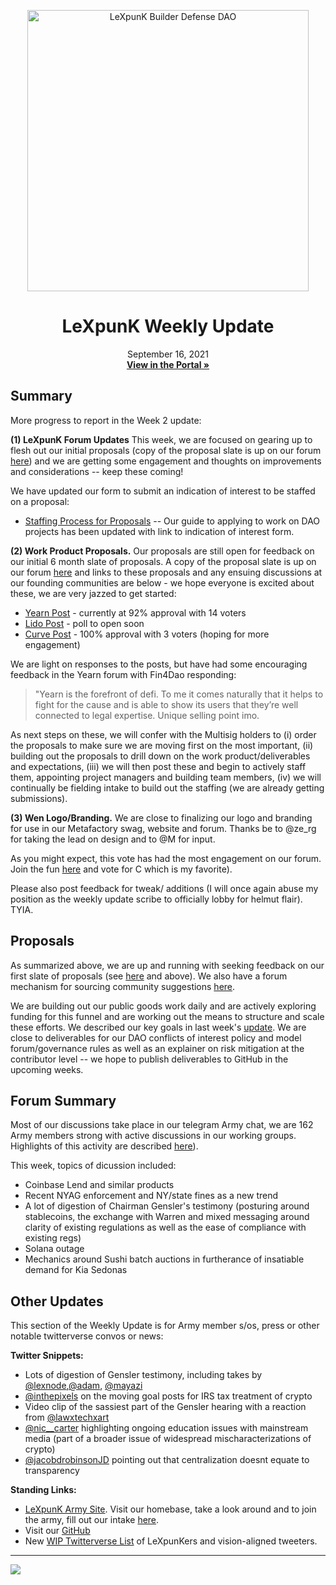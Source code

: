 <p align="center">
  <a href="http://app.boardroom.info/">
    <img src="[(https://www.lexpunk.army/#top)]" alt="LeXpunK Builder Defense DAO" width="450" />
  </a>
  <h1 align="center"> LeXpunK Weekly Update</h1>
  <p align="center">
    September 16, 2021
  <br />
  <a href="http://app.boardroom.info/LeXpunK"><strong>View in the Portal »</strong></a>
  <br />
  </p>
</p>

## Summary

More progress to report in the Week 2 update:


**(1) LeXpunK Forum Updates** This week, we are focused on gearing up to flesh out our initial proposals (copy of the proposal slate is up on our forum [here](https://forum.lexpunk.army/t/lexpunk-initial-projects-for-feedback/39)) and we are getting some engagement and thoughts on improvements and considerations -- keep these coming!

We have updated our form to submit an indication of interest to be staffed on a proposal:

- [Staffing Process for Proposals](https://forum.lexpunk.army/t/staffing-process-for-proposals/31) -- Our guide to applying to work on DAO projects has been updated with link to indication of interest form. 
    
**(2) Work Product Proposals.** Our proposals are still open for feedback on our initial 6 month slate of proposals. A copy of the proposal slate is up on our forum [here](https://forum.lexpunk.army/t/lexpunk-initial-projects-for-feedback/39) and links to these proposals and any ensuing discussions at our founding communities are below - we hope everyone is excited about these, we are very jazzed to get started:
- [Yearn Post](https://gov.yearn.finance/t/lexpunk-initial-projects-for-feedback/11454) - currently at 92% approval with 14 voters
- [Lido Post](https://research.lido.fi/t/fund-a-builder-first-legal-activism-dao/867/7) - poll to open soon
- [Curve Post](https://gov.curve.fi/t/fund-a-builder-first-legal-activism-dao/2025/25) - 100% approval with 3 voters (hoping for more engagement)
    
We are light on responses to the posts, but have had some encouraging feedback in the Yearn forum with Fin4Dao responding:
> "Yearn is the forefront of defi. To me it comes naturally that it helps to fight for the cause and is able to show its users that they’re well connected to legal expertise. Unique selling point imo.

As next steps on these, we will confer with the Multisig holders to (i) order the proposals to make sure we are moving first on the most important, (ii) building out the proposals to drill down on the work product/deliverables and expectations, (iii) we will then post these and begin to actively staff them, appointing project managers and building team members, (iv) we will continually be fielding intake to build out the staffing (we are already getting submissions).
    
**(3) Wen Logo/Branding.** We are close to finalizing our logo and branding for use in our Metafactory swag, website and forum. Thanks be to @ze_rg for taking the lead on design and to @M for input. 

As you might expect, this vote has had the most engagement on our forum. Join the fun [here](https://forum.lexpunk.army/t/army-logo-for-feedback/50) and vote for C which is my favorite). 

Please also post feedback for tweak/ additions (I will once again abuse my position as the weekly update scribe to officially lobby for helmut flair). TYIA.


## Proposals

As summarized above, we are up and running with seeking feedback on our first slate of proposals (see [here](https://forum.lexpunk.army/t/lexpunk-initial-projects-for-feedback/39) and above). We also have a forum mechanism for sourcing community suggestions [here](https://forum.lexpunk.army/t/proposal-submission-process-explainer/23). 

We are building out our public goods work daily and are actively exploring funding for this funnel and are working out the means to structure and scale these efforts. We described our key goals in last week's [update](https://github.com/boardroom-inc/protocol-Info/blob/main/protocols/lexpunk/resources/weekly-update/2021-09-09.md). We are close to deliverables for our DAO conflicts of interest policy and model forum/governance rules as well as an explainer on risk mitigation at the contributor level -- we hope to publish deliverables to GitHub in the upcoming weeks.

## Forum Summary

Most of our discussions take place in our telegram Army chat, we are 162 Army members strong with active discussions in our working groups. Highlights of this activity are described [here](https://forum.lexpunk.army/t/army-working-groups-overview/21)).

This week, topics of dicussion included: 
* Coinbase Lend and similar products
* Recent NYAG enforcement and NY/state fines as a new trend
* A lot of digestion of Chairman Gensler's testimony (posturing around stablecoins, the exchange with Warren and mixed messaging around clarity of existing regulations as well as the ease of compliance with existing regs)
* Solana outage
* Mechanics around Sushi batch auctions in furtherance of insatiable demand for Kia Sedonas

## Other Updates

This section of the Weekly Update is for Army member s/os, press or other notable twitterverse convos or news:



**Twitter Snippets:**
- Lots of digestion of Gensler testimony, including takes by [@lexnode](https://twitter.com/lex_node/status/1437788308445204480?s=20),[@adam](https://twitter.com/adamscochran/status/1437794921994506244?s=20), [@mayazi](https://twitter.com/mayazi/status/1437895725086646277?s=20)
- [@inthepixels](https://twitter.com/inthepixels/status/1437858553407148033?s=20) on the moving goal posts for IRS tax treatment of crypto
- Video clip of the sassiest part of the Gensler hearing with a reaction from [@lawxtechxart](https://twitter.com/LawxTechxArt/status/1437862379325325312?s=20)
- [@nic__carter](https://twitter.com/nic__carter/status/1437765041886048263?s=20) highlighting ongoing education issues with mainstream media (part of a broader issue of widespread mischaracterizations of crypto)
- [@jacobdrobinsonJD](https://twitter.com/JacobRobinsonJD/status/1437793289449705483?s=20) pointing out that centralization doesnt equate to transparency

**Standing Links:**

* [LeXpunK Army Site](https://www.lexpunk.army/). Visit our homebase, take a look around and to join the army, fill out our intake [here](https://www.lexpunk.army/recruits.html).
* Visit our [GitHub](https://github.com/LeXpunK-Army)
* New [WIP Twitterverse List](https://twitter.com/i/lists/1438140986828406788?s=20)  of LeXpunKers and vision-aligned tweeters.


---
![](https://i.imgur.com/pyIKh6i.jpg)


